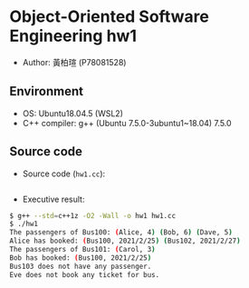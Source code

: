 # Object-Oriented Software Engineering hw1

+ Author: 黃柏瑄 (P78081528)

## Environment

+ OS: Ubuntu18.04.5 (WSL2)
+ C++ compiler: g++ (Ubuntu 7.5.0-3ubuntu1~18.04) 7.5.0

## Source code

+ Source code (`hw1.cc`):
```cpp

```

+ Executive result:

```bash
$ g++ --std=c++1z -O2 -Wall -o hw1 hw1.cc
$ ./hw1
The passengers of Bus100: (Alice, 4) (Bob, 6) (Dave, 5)
Alice has booked: (Bus100, 2021/2/25) (Bus102, 2021/2/27)
The passengers of Bus101: (Carol, 3)
Bob has booked: (Bus100, 2021/2/25)
Bus103 does not have any passenger.
Eve does not book any ticket for bus.
```

